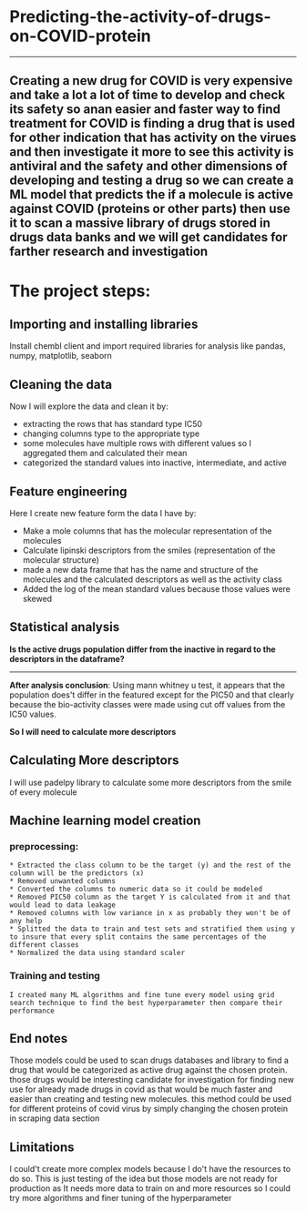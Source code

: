 # Predicting-the-activity-of-drugs-on-COVID-protein
---
Creating a new drug for COVID is very expensive and take a lot a lot of time to develop and check its safety so anan easier and faster way to find treatment for COVID is finding a drug that is used for other indication that has activity on the virues and then investigate it more to see this activity is antiviral and the safety and other dimensions of developing and testing a drug so we can create a ML model that predicts the if a molecule is active against COVID (proteins or other parts) then use it to scan a massive library of drugs stored in drugs data banks and we will get candidates for farther research and investigation
---

# The project steps:

## Importing and installing libraries
Install chembl client and import required libraries for analysis like pandas, numpy, matplotlib, seaborn

## Cleaning the data 
Now I will explore the data and clean it by:
- extracting the rows that has standard type IC50
- changing columns type to the appropriate type
- some molecules have multiple rows with different values so I aggregated them and calculated their mean
- categorized the standard values into inactive, intermediate, and active

## Feature engineering

Here I create new feature form the data I have by:
- Make a mole columns that has the molecular representation of the molecules
- Calculate lipinski descriptors from the smiles (representation of the molecular structure)
- made a new data frame that has the name and structure of the molecules and the calculated descriptors as well as the activity class
- Added the log of the mean standard values because those values were skewed

## Statistical analysis
**Is the active drugs population differ from the inactive in regard to the descriptors in the dataframe?**


---



**After analysis conclusion**:  Using mann whitney u test, it appears that the population does't differ in the featured except for the PIC50 and that clearly because the bio-activity classes were made using cut off values from the IC50 values.

**So I will need to calculate more descriptors**

## Calculating More descriptors

I will use padelpy library to calculate some more descriptors from the smile of every molecule
 
 ## Machine learning model creation

### preprocessing:

    * Extracted the class column to be the target (y) and the rest of the column will be the predictors (x)
    * Removed unwanted columns 
    * Converted the columns to numeric data so it could be modeled 
    * Removed PIC50 column as the target Y is calculated from it and that would lead to data leakage
    * Removed columns with low variance in x as probably they won't be of any help
    * Splitted the data to train and test sets and stratified them using y to insure that every split contains the same percentages of the different classes
    * Normalized the data using standard scaler

### Training and testing

    I created many ML algorithms and fine tune every model using grid search technique to find the best hyperparameter then compare their performance

## End notes
Those models could be used to scan drugs databases and library to find a drug that would be categorized as active drug against the chosen protein. those drugs would be interesting candidate for investigation for finding new use for already made drugs in covid as that would be much faster and easier than creating and testing new molecules. this method could be used for different proteins of covid virus by simply changing the chosen protein in scraping data section

## Limitations
I could't create more complex models because I do't have the resources to do so. This is just testing of the idea but those models are not ready for production as It needs more data to train on and more resources so I could try more algorithms and finer tuning of the hyperparameter
